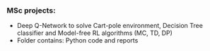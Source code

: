 
### MSc projects:
- Deep Q-Network to solve Cart-pole environment, Decision Tree classifier and Model-free RL algorithms (MC, TD, DP)
- Folder contains: Python code and reports
